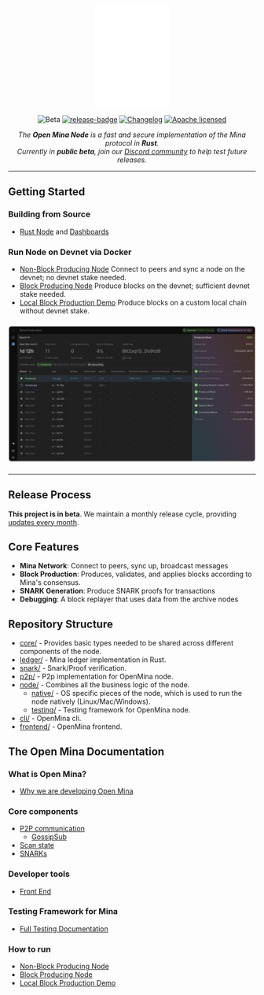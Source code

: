 <div align="center">
  <picture>
    <source media="(prefers-color-scheme: dark)" srcset="docs/assets/OpenMinaGH_Light.svg">
    <source media="(prefers-color-scheme: light)" srcset="docs/assets/OpenMinaGH_Dark.svg">
    <img alt="The Open Mina Node is a fast and secure implementation of the Mina protocol in Rust."
         src="docs/assets/OpenMinaGH_Light.svg"
         width="152px">
  </picture>

![Beta][beta-badge] [![release-badge]][release-link] [![Changelog][changelog-badge]][changelog] [![Apache licensed]][Apache link]

_The **Open Mina Node** is a fast and secure implementation of the Mina protocol in **Rust**._  
_Currently in **public beta**, join our [Discord community](https://discord.com/channels/484437221055922177/1290662938734231552) to help test future releases._

</div>

---

## Getting Started

### Building from Source

- [Rust Node](/docs/building-from-source-guide.md#how-to-build-and-launch-a-node-from-source) and [Dashboards](./docs/building-from-source-guide.md#how-to-launch-the-ui)

### Run Node on Devnet via Docker

- [Non-Block Producing Node](/docs/alpha-testing-guide.md) Connect to peers and sync a node on the devnet; no devnet stake needed.
- [Block Producing Node](/docs/block-producer-guide.md) Produce blocks on the devnet; sufficient devnet stake needed.
- [Local Block Production Demo](/docs/local-demo-guide.md) Produce blocks on a custom local chain without devnet stake.

<img src="docs/assets/NodeUI.png" alt="Block production Node UI">

---

## Release Process

**This project is in beta**. We maintain a monthly release cycle, providing [updates every month](https://github.com/openmina/openmina/releases).  



## Core Features

- **Mina Network**: Connect to peers, sync up, broadcast messages
- **Block Production**: Produces, validates, and applies blocks according to Mina's consensus.
- **SNARK Generation**: Produce SNARK proofs for transactions
- **Debugging**: A block replayer that uses data from the archive nodes

## Repository Structure

- [core/](core) - Provides basic types needed to be shared across different components of the node.
- [ledger/](ledger) - Mina ledger implementation in Rust.
- [snark/](snark) - Snark/Proof verification.
- [p2p/](p2p) - P2p implementation for OpenMina node.
- [node/](node) - Combines all the business logic of the node.
  - [native/](node/native) - OS specific pieces of the node, which is used to run the node natively (Linux/Mac/Windows).
  - [testing/](node/testing) - Testing framework for OpenMina node.
- [cli/](cli) - OpenMina cli.
- [frontend/](frontend) - OpenMina frontend.

## The Open Mina Documentation

### What is Open Mina?

- [Why we are developing Open Mina](docs/why-openmina.md)

### Core components

- [P2P communication](https://github.com/openmina/openmina/blob/documentation/docs/p2p_service.md)
  - [GossipSub](https://github.com/openmina/mina-wiki/blob/3ea9041e52fb2e606918f6c60bd3a32b8652f016/p2p/mina-gossip.md)
- [Scan state](docs/scan-state.md)
- [SNARKs](docs/snark-work.md)

### Developer tools

- [Front End](./docs/building-from-source-guide.md#how-to-launch-the-ui)

### Testing Framework for Mina

- [Full Testing Documentation](docs/testing/testing.md)

### How to run

- [Non-Block Producing Node](./docs/alpha-testing-guide.md)
- [Block Producing Node](./docs/block-producer-guide.md)
- [Local Block Production Demo](./docs/local-demo-guide.md)

[changelog]: ./CHANGELOG.md
[beta-badge]: https://img.shields.io/badge/status-beta-yellow
[changelog-badge]: https://img.shields.io/badge/changelog-Changelog-%23E05735
[release-badge]: https://img.shields.io/github/v/release/openmina/openmina
[release-link]: https://github.com/openmina/openmina/releases/latest
[Apache licensed]: https://img.shields.io/badge/license-Apache_2.0-blue.svg
[Apache link]: https://github.com/openmina/openmina/blob/master/LICENSE

